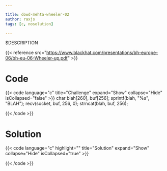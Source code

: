 ```yaml
---

title: dowd-mehta-wheeler-02
author: raxjs
tags: [c, nosolution]

---
```


$DESCRIPTION

<!--more-->
{{< reference src="https://www.blackhat.com/presentations/bh-europe-06/bh-eu-06-Wheeler-up.pdf" >}}

# Code
{{< code language="c"  title="Challenge" expand="Show" collapse="Hide" isCollapsed="false" >}}
char blah[260], buf[256];
sprintf(blah, "%s", "BLAH");
recv(socket, buf, 256, 0);
strncat(blah, buf, 256);

{{< /code >}}

# Solution
{{< code language="c" highlight="" title="Solution" expand="Show" collapse="Hide" isCollapsed="true" >}}

{{< /code >}}